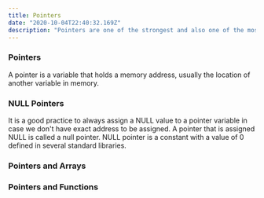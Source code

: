 ```yaml
---
title: Pointers
date: "2020-10-04T22:40:32.169Z"
description: "Pointers are one of the strongest and also one of the most dangerous and vulnerable features of C."
---
```


### Pointers

A pointer is a variable that holds a memory address, usually the location of another variable in memory.

### NULL Pointers

It is a good practice to always assign a NULL value to a pointer variable in case we don't have exact address to be assigned. A pointer that is assigned NULL is called a null pointer. NULL pointer is a constant with a value of 0 defined in several standard libraries.

### Pointers and Arrays

### Pointers and Functions
